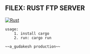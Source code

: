 ## FILEX: RUST FTP SERVER
[![Rust](https://img.shields.io/badge/Rust-000000?style=for-the-badge&logo=rust&logoColor=white)](https://www.rust-lang.org/)

```
usage:
    1. install cargo 
    2. run: cargo run
``` 

```
~~a_gudakesh production~~
```
